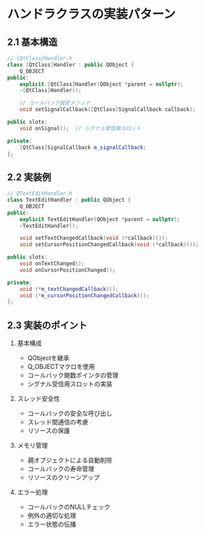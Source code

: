 # ハンドラクラスの実装パターン

## 2.1 基本構造
```cpp
// [QtClass]Handler.h
class [QtClass]Handler : public QObject {
    Q_OBJECT
public:
    explicit [QtClass]Handler(QObject *parent = nullptr);
    ~[QtClass]Handler();

    // コールバック設定メソッド
    void setSignalCallback([QtClass]SignalCallback callback);

public slots:
    void onSignal();  // シグナル受信用スロット

private:
    [QtClass]SignalCallback m_signalCallback;
};
```

## 2.2 実装例
```cpp
// QTextEditHandler.h
class TextEditHandler : public QObject {
    Q_OBJECT
public:
    explicit TextEditHandler(QObject *parent = nullptr);
    ~TextEditHandler();

    void setTextChangedCallback(void (*callback)());
    void setCursorPositionChangedCallback(void (*callback)());

public slots:
    void onTextChanged();
    void onCursorPositionChanged();

private:
    void (*m_textChangedCallback)();
    void (*m_cursorPositionChangedCallback)();
};
```

## 2.3 実装のポイント
1. 基本構成
   - QObjectを継承
   - Q_OBJECTマクロを使用
   - コールバック関数ポインタの管理
   - シグナル受信用スロットの実装

2. スレッド安全性
   - コールバックの安全な呼び出し
   - スレッド間通信の考慮
   - リソースの保護

3. メモリ管理
   - 親オブジェクトによる自動削除
   - コールバックの寿命管理
   - リソースのクリーンアップ

4. エラー処理
   - コールバックのNULLチェック
   - 例外の適切な処理
   - エラー状態の伝播
